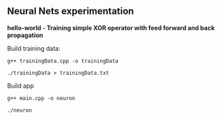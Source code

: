 ## Neural Nets experimentation

**hello-world - Training simple XOR operator with feed forward and back propagation**

Build training data:

``g++ trainingData.cpp -o trainingData``

``./trainingData > trainingData.txt``

Build app

``g++ main.cpp -o neuron``

``./neuron``

